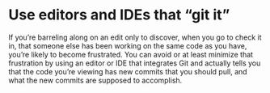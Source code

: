 # Use editors and IDEs that “git it”

If you’re barreling along on an edit only to discover, when you go to check it in, that someone else has been working on the same code as you have, you’re likely to become frustrated. You can avoid or at least minimize that frustration by using an editor or IDE that integrates Git and actually tells you that the code you’re viewing has new commits that you should pull, and what the new commits are supposed to accomplish.

